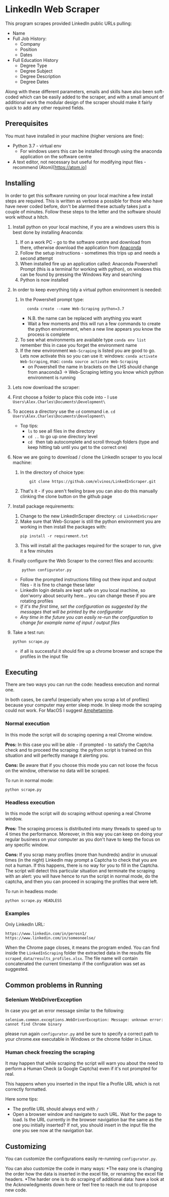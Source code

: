 # LinkedIn Web Scraper 

This program scrapes provided LinkedIn public URLs pulling: 
- Name
- Full Job History:
    - Company
    - Position
    - Dates 
- Full Education History
    - Degree Type
    - Degree Subject
    - Degree Description
    - Degree Dates
    
Along with these different parameters, emails and skills have also been soft-coded which can be easily added to the
 scraper, and with a small amount of additional work the modular design of the scraper should make it fairly quick to add any other required fields.


## Prerequisites

You must have installed in your machine (higher versions are fine):
* Python 3.7 - virtual env
   * For windows users this can be installed through using the anaconda application on the software centre
* A text editor, not necessary but useful for modifying input files  - recommend (Atom)[https://atom.io]


## Installing

In order to get this software running on your local machine a few install steps are required. This is written as verbose 
a possible for those who have have never coded before, don't be alarmed these actually takes just a couple of minutes.
 Follow these steps to the letter and the software should work without a hitch. 

1. Install python on your local machine, if you are a windows users this is best done by installing Anaconda:
    1. If on a work PC - go to the software centre and download from there, otherwise download the application from [Anaconda](https://www.anaconda.com/products/individual)
    2. Follow the setup instructions - sometimes this trips up and needs a second attempt
    3. When installed fire up an application called: Anaconda Powershell Prompt (this is a terminal for working with python), on windows this can be found by pressing the Windows Key and searching
    4. Python is now installed
2. In order to keep everything tidy a virtual python environment is needed:
    1. In the Powershell prompt type:
         ```
            conda create --name Web-Scraping python=3.7
         ```
        - N.B. the name can be replaced with anything you want
        - Wait a few moments and this will run a few commands to create the python environment, when a new line appears you know the process is complete
    2. To see what environments are available type `conda env list` remember this in case you forget the environment name
    3. If the new environment `Web-Scraping` is listed you are good to go. Lets now activate this so you can use it: windows: `conda activate Web-Scraping`, mac: `conda source activate Web-Scraping`
        - on Powershell the name in brackets on the LHS should change from anaconda3 -> Web-Scraping letting you know which python environment is running
3. Lets now download the scraper:
 1. First choose a folder to place this code into - I use `Users\Alex.Charles\Documents\Development\`
 2. To access a directory use the `cd` command i.e. `cd  Users\Alex.Charles\Documents\Development\` 
    - Top tips:
        - `ls` to see all files in the directory
        - `cd ..` to go up one directory level
        - `cd ` then tab autocomplete and scroll through folders (type and keep hitting tab until you get to the correct one)
 3. Now we are going to download / clone the LinkedIn scraper to you local machine:
    1. In the directory of choice type: 
        ```
            git clone https://github.com/elvinos/LinkedInScraper.git
        ```
    2. That's it - if you aren't feeling brave you can also do this manually clinking the clone button on the github page
 4. Install package requirements:
    1. Change to the new LinkedInScraper directory:
    `cd LinkedInScraper`
    2. Make sure that Web-Scraper is still the python environment you are working in then install the packages with:
        ```
        pip install -r requirement.txt
        ```
    3. This will install all the packages required for the scraper to run, give it a few minutes
      
 4. Finally configure the Web Scraper to the correct files and accounts:
    ```
        python configurator.py
    ```
    -  Follow the prompted instructions filling out thew input and output files - it is fine to change these later
    - LinkedIn login details are kept safe on you local machine, so don'worry about security here... you can change these if you are rotating profiles
    - *If it's the first time, set the configuration as suggested by the messages that will be printed by the configurator*
    - *Any time in the future you can easily re-run the configuration to change for example name of input / output files*
 5. Take a test run:
    ```
    python scrape.py 
    ```
    - if all is successful it should fire up a chrome browser and scrape the profiles in the input file


## Executing

There are two ways you can run the code: headless execution and normal one.

In both cases, be careful (especially when you scrap a lot of profiles) because your computer may enter sleep mode. In sleep mode the scraping could not work. For MacOS I suggest [Amphetamine](https://apps.apple.com/it/app/amphetamine/id937984704?mt=12).

### Normal execution
In this mode the script will do scraping opening a real Chrome window.

**Pros:** In this case you will be able - if prompted - to satisfy the Captcha check and to proceed the scraping: the python script is trained on this situation and will perfectly manage it alerting you.

**Cons:** Be aware that if you choose this mode you can not loose the focus on the window, otherwise no data will be scraped.

To run in normal mode:
```
python scrape.py
```

### Headless execution
In this mode the script will do scraping without opening a real Chrome window.

**Pros:** The scraping process is distributed into many threads to speed up to 4 times the performance. Moreover, in this way you can keep on doing your regular business on your computer as you don't have to keep the focus on any specific window.

**Cons:** If you scrap many profiles (more than hundreds) and/or in unusual times (in the night) LinkedIn may prompt a Captcha to check that you are not a human. If this happens, there is no way for you to fill in the Captcha. The script will detect this particular situation and terminate the scraping with an alert: you will have hence to run the script in normal mode, do the captcha, and then you can proceed in scraping the profiles that were left.

To run in headless mode:
```
python scrape.py HEADLESS
```

### Examples

Only LinkedIn URL:
```
https://www.linkedin.com/in/perosn1/
https://www.linkedin.com/in/someoneelse/
```

When the Chrome page closes, it means the program ended.
You can find inside the `LinkedInScraping` folder the extracted data in the results file `scraped_data/results_profiles.xlsx`.
The file name will contain concatenated the current timestamp if the configuration was set as suggested.


## Common problems in Running

### Selenium WebDriverException
In case you get an error message similar to the following:
```
selenium.common.exceptions.WebDriverException: Message: unknown error: cannot find Chrome binary
```
please run again `configurator.py` and be sure to specify a correct path to your chrome.exe executable in Windows or the chrome folder in Linux.

### Human check freezing the scraping
It may happen that while scraping the script will warn you about the need to perform a Human Check (a Google Captcha) even if it's not prompted for real.

This happens when you inserted in the input file a Profile URL which is not correctly formatted.

Here some tips:
* The profile URL should always end with `/`
* Open a browser window and navigate to such URL. Wait for the page to load. Is the URL currently in the browser navigation bar the same as the one you initially inserted? If not, you should insert in the input file the one you see now at the navigation bar.

## Customizing

You can customize the configurations easily re-running `configurator.py`.

You can also customize the code in many ways:
*The easy one is changing the order how the data is inserted in the excel file, or renaming the excel file headers.
*The harder one is to do scraping of additional data: have a look at the Acknowledgments down here or feel free to reach me out to propose new code.